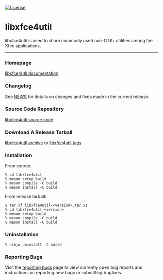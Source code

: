 [![License](https://img.shields.io/badge/License-GPL%20v2-blue.svg)](https://gitlab.xfce.org/xfce/libxfce4util/COPYING)

libxfce4util
====================

libxfce4util is used to share commonly used non-GTK+ utilities among the Xfce applications. 

----

### Homepage

[libxfce4util documentation](https://docs.xfce.org/xfce/libxfce4util/start)

### Changelog

See [NEWS](https://gitlab.xfce.org/xfce/libxfce4util/-/blob/master/NEWS) for details on changes and fixes made in the current release.

### Source Code Repository

[libxfce4util source code](https://gitlab.xfce.org/xfce/libxfce4util)

### Download A Release Tarball

[libxfce4util archive](https://archive.xfce.org/src/xfce/libxfce4util)
    or
[libxfce4util tags](https://gitlab.xfce.org/xfce/libxfce4util/-/tags)
### Installation

From source: 

    % cd libxfce4util 
    % meson setup build
    % meson compile -C build
    % meson install -C build

From release tarball:

    % tar xf libxfce4util-<version>.tar.xz
    % cd libxfce4util-<version>
    % meson setup build
    % meson compile -C build
    % meson install -C build

### Uninstallation

    % ninja uninstall -C build

### Reporting Bugs

Visit the [reporting bugs](https://docs.xfce.org/xfce/libxfce4util/bugs) page to view currently open bug reports and instructions on reporting new bugs or submitting bugfixes.

